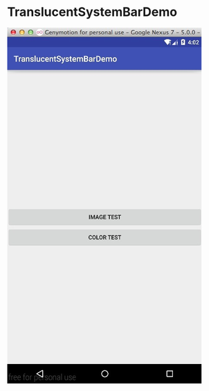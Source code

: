 # TranslucentSystemBarDemo
![main](https://github.com/pangxinlong/TranslucentSystemBarDemo/blob/master/image/main.jpg)

